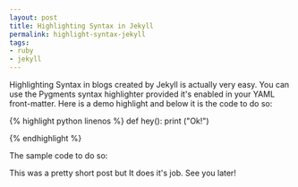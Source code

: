 ```yaml
---
layout: post
title: Highlighting Syntax in Jekyll
permalink: highlight-syntax-jekyll
tags:
- ruby
- jekyll
---
```


Highlighting Syntax in blogs created by Jekyll is actually very easy. You can use the Pygments syntax highlighter provided it's enabled in your YAML front-matter. Here is a demo highlight and below it is the code to do so:

{% highlight python linenos %}
def hey():
  print ("Ok!")

{% endhighlight %}

The sample code to do so:

<script src="http://www.sourcesharer.hol.es/view/embed/embed-x1MS.js"></script>

This was a pretty short post but It does it's job. See you later!
